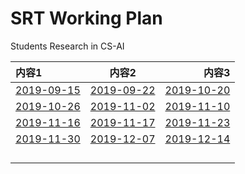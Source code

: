 # SRT Working Plan

Students Research in CS-AI

|内容1     |  内容2    |  内容3    | 
| :---     | ---- |     ---: |
|  [2019-09-15](Study-Plan/2019-09-15.md) | [2019-09-22](Study-Plan/2019-09-22.md) | [2019-10-20](Study-Plan/2019-10-20.md) |  
|  [2019-10-26](Study-Plan/2019-10-26.md) | [2019-11-02](Study-Plan/2019-11-02.md) | [2019-11-10](Study-Plan/2019-11-10.md) |
|  [2019-11-16](Study-Plan/2019-11-16.md) | [2019-11-17](Study-Plan/2019-11-17.md) | [2019-11-23](Study-Plan/2019-11-23.md) |   
|  [2019-11-30](Study-Plan/2019-11-30.md) | [2019-12-07](Study-Plan/2019-12-07.md) | [2019-12-14](Study-Plan/2019-12-14.md) |
|  |  |
|  |  |
|  |  |
|  |  |



